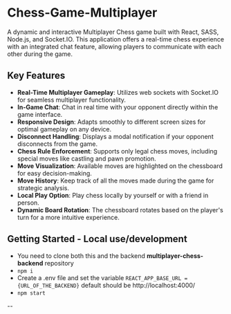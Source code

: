# Chess-Game-Multiplayer

A dynamic and interactive Multiplayer Chess game built with React, SASS, Node.js, and Socket.IO. This application offers a real-time chess experience with an integrated chat feature, allowing players to communicate with each other during the game.

## Key Features

- **Real-Time Multiplayer Gameplay**: Utilizes web sockets with Socket.IO for seamless multiplayer functionality.
- **In-Game Chat**: Chat in real time with your opponent directly within the game interface.
- **Responsive Design**: Adapts smoothly to different screen sizes for optimal gameplay on any device.
- **Disconnect Handling**: Displays a modal notification if your opponent disconnects from the game.
- **Chess Rule Enforcement**: Supports only legal chess moves, including special moves like castling and pawn promotion.
- **Move Visualization**: Available moves are highlighted on the chessboard for easy decision-making.
- **Move History**: Keep track of all the moves made during the game for strategic analysis.
- **Local Play Option**: Play chess locally by yourself or with a friend in person.
- **Dynamic Board Rotation**: The chessboard rotates based on the player's turn for a more intuitive experience.

## Getting Started - Local use/development

- You need to clone both this and the backend **multiplayer-chess-backend** repository
- `npm i`
- Create a .env file and set the variable `REACT_APP_BASE_URL ={URL_OF_THE_BACKEND}` default should be http://localhost:4000/
- `npm start`

--
